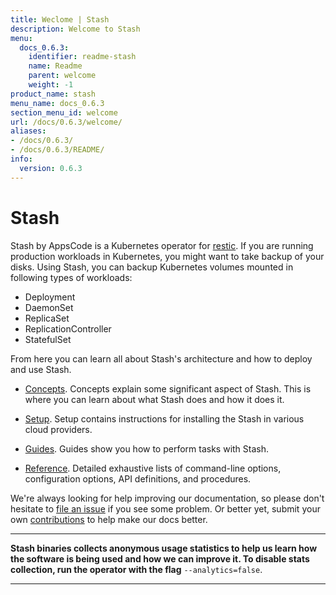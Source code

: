 ```yaml
---
title: Weclome | Stash
description: Welcome to Stash
menu:
  docs_0.6.3:
    identifier: readme-stash
    name: Readme
    parent: welcome
    weight: -1
product_name: stash
menu_name: docs_0.6.3
section_menu_id: welcome
url: /docs/0.6.3/welcome/
aliases:
- /docs/0.6.3/
- /docs/0.6.3/README/
info:
  version: 0.6.3
---
```


# Stash
 Stash by AppsCode is a Kubernetes operator for [restic](https://restic.net). If you are running production workloads in Kubernetes, you might want to take backup of your disks. Using Stash, you can backup Kubernetes volumes mounted in following types of workloads:

- Deployment
- DaemonSet
- ReplicaSet
- ReplicationController
- StatefulSet

From here you can learn all about Stash's architecture and how to deploy and use Stash.

- [Concepts](/docs/0.6.3/concepts/). Concepts explain some significant aspect of Stash. This is where you can learn about what Stash does and how it does it.

- [Setup](/docs/0.6.3/setup/). Setup contains instructions for installing
  the Stash in various cloud providers.

- [Guides](/docs/0.6.3/guides/). Guides show you how to perform tasks with Stash.

- [Reference](/docs/0.6.3/reference/). Detailed exhaustive lists of
command-line options, configuration options, API definitions, and procedures.

We're always looking for help improving our documentation, so please don't hesitate to [file an issue](https://github.com/appscode/stash/issues/new) if you see some problem. Or better yet, submit your own [contributions](/docs/0.6.3/CONTRIBUTING) to help
make our docs better.

---

**Stash binaries collects anonymous usage statistics to help us learn how the software is being used and how we can improve it. To disable stats collection, run the operator with the flag** `--analytics=false`.

---
